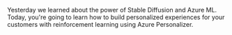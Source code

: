 Yesterday we learned about the power of Stable Diffusion and Azure ML. Today, you're going to learn how to build personalized experiences for your customers with reinforcement learning using Azure Personalizer.